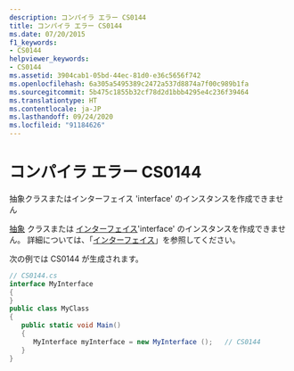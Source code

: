 ```yaml
---
description: コンパイラ エラー CS0144
title: コンパイラ エラー CS0144
ms.date: 07/20/2015
f1_keywords:
- CS0144
helpviewer_keywords:
- CS0144
ms.assetid: 3904cab1-05bd-44ec-81d0-e36c5656f742
ms.openlocfilehash: 6a305a5495389c2472a537d8874a7f00c989b1fa
ms.sourcegitcommit: 5b475c1855b32cf78d2d1bbb4295e4c236f39464
ms.translationtype: HT
ms.contentlocale: ja-JP
ms.lasthandoff: 09/24/2020
ms.locfileid: "91184626"
---
```

# <a name="compiler-error-cs0144"></a>コンパイラ エラー CS0144

抽象クラスまたはインターフェイス 'interface' のインスタンスを作成できません  
  
 [抽象](../language-reference/keywords/abstract.md) クラスまたは [インターフェイス](../language-reference/keywords/interface.md)'interface' のインスタンスを作成できません。 詳細については、「[インターフェイス](../programming-guide/interfaces/index.md)」を参照してください。  
  
 次の例では CS0144 が生成されます。  
  
```csharp  
// CS0144.cs  
interface MyInterface  
{  
}  
public class MyClass  
{  
   public static void Main()  
   {  
      MyInterface myInterface = new MyInterface ();   // CS0144  
   }  
}  
```
